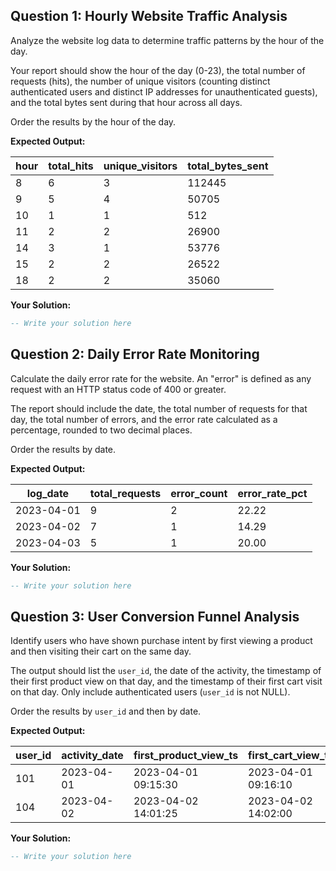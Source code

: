 ## Question 1: Hourly Website Traffic Analysis

Analyze the website log data to determine traffic patterns by the hour of the day.

Your report should show the hour of the day (0-23), the total number of requests (hits), the number of unique visitors (counting distinct authenticated users and distinct IP addresses for unauthenticated guests), and the total bytes sent during that hour across all days.

Order the results by the hour of the day.

**Expected Output:**

| hour | total_hits | unique_visitors | total_bytes_sent |
| ---- | ---------- | --------------- | ---------------- |
| 8    | 6          | 3               | 112445           |
| 9    | 5          | 4               | 50705            |
| 10   | 1          | 1               | 512              |
| 11   | 2          | 2               | 26900            |
| 14   | 3          | 1               | 53776            |
| 15   | 2          | 2               | 26522            |
| 18   | 2          | 2               | 35060            |

**Your Solution:**

```sql
-- Write your solution here
```

## Question 2: Daily Error Rate Monitoring

Calculate the daily error rate for the website. An "error" is defined as any request with an HTTP status code of 400 or greater.

The report should include the date, the total number of requests for that day, the total number of errors, and the error rate calculated as a percentage, rounded to two decimal places.

Order the results by date.

**Expected Output:**

| log_date   | total_requests | error_count | error_rate_pct |
| ---------- | -------------- | ----------- | -------------- |
| 2023-04-01 | 9              | 2           | 22.22          |
| 2023-04-02 | 7              | 1           | 14.29          |
| 2023-04-03 | 5              | 1           | 20.00          |

**Your Solution:**

```sql
-- Write your solution here
```

## Question 3: User Conversion Funnel Analysis

Identify users who have shown purchase intent by first viewing a product and then visiting their cart on the same day.

The output should list the `user_id`, the date of the activity, the timestamp of their first product view on that day, and the timestamp of their first cart visit on that day. Only include authenticated users (`user_id` is not NULL).

Order the results by `user_id` and then by date.

**Expected Output:**

| user_id | activity_date | first_product_view_ts | first_cart_view_ts  |
| ------- | ------------- | --------------------- | ------------------- |
| 101     | 2023-04-01    | 2023-04-01 09:15:30   | 2023-04-01 09:16:10 |
| 104     | 2023-04-02    | 2023-04-02 14:01:25   | 2023-04-02 14:02:00 |

**Your Solution:**

```sql
-- Write your solution here
```
